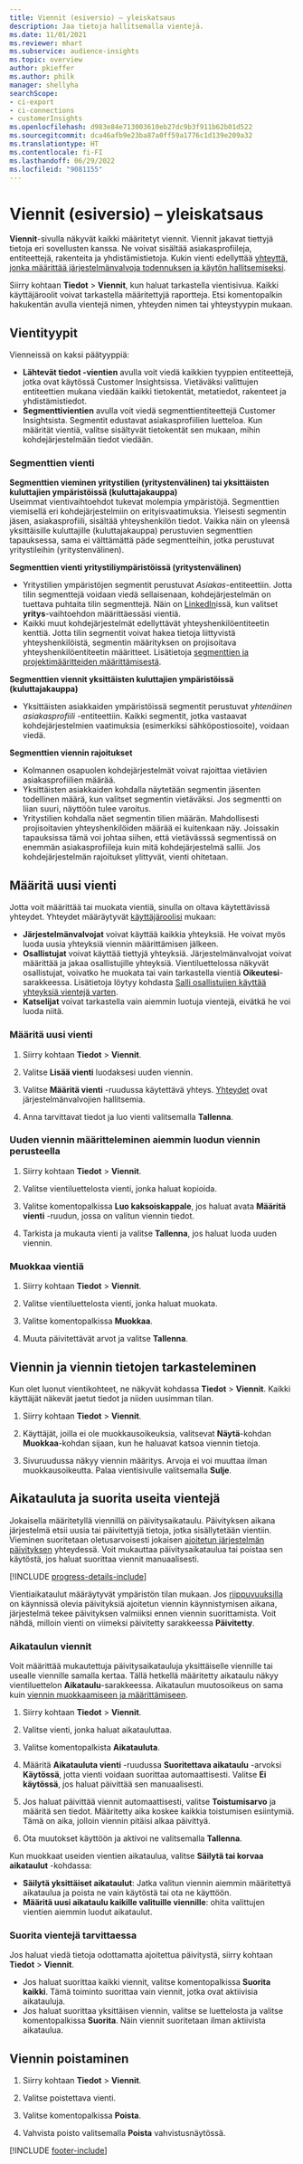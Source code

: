 ```yaml
---
title: Viennit (esiversio) – yleiskatsaus
description: Jaa tietoja hallitsemalla vientejä.
ms.date: 11/01/2021
ms.reviewer: mhart
ms.subservice: audience-insights
ms.topic: overview
author: pkieffer
ms.author: philk
manager: shellyha
searchScope:
- ci-export
- ci-connections
- customerInsights
ms.openlocfilehash: d983e84e713003610eb27dc9b3f911b62b01d522
ms.sourcegitcommit: dca46afb9e23ba87a0ff59a1776c1d139e209a32
ms.translationtype: HT
ms.contentlocale: fi-FI
ms.lasthandoff: 06/29/2022
ms.locfileid: "9081155"
---
```

# <a name="exports-preview-overview"></a>Viennit (esiversio) – yleiskatsaus

**Viennit**-sivulla näkyvät kaikki määritetyt viennit. Viennit jakavat tiettyjä tietoja eri sovellusten kanssa. Ne voivat sisältää asiakasprofiileja, entiteettejä, rakenteita ja yhdistämistietoja. Kukin vienti edellyttää [yhteyttä, jonka määrittää järjestelmänvalvoja todennuksen ja käytön hallitsemiseksi](connections.md).

Siirry kohtaan **Tiedot** > **Viennit**, kun haluat tarkastella vientisivua. Kaikki käyttäjäroolit voivat tarkastella määritettyjä raportteja. Etsi komentopalkin hakukentän avulla vientejä nimen, yhteyden nimen tai yhteystyypin mukaan.

## <a name="export-types"></a>Vientityypit

Vienneissä on kaksi päätyyppiä:  

- **Lähtevät tiedot -vientien** avulla voit viedä kaikkien tyyppien entiteettejä, jotka ovat käytössä Customer Insightsissa. Vietäväksi valittujen entiteettien mukana viedään kaikki tietokentät, metatiedot, rakenteet ja yhdistämistiedot. 
- **Segmenttivientien** avulla voit viedä segmenttientiteettejä Customer Insightsista. Segmentit edustavat asiakasprofiilien luetteloa. Kun määrität vientiä, valitse sisältyvät tietokentät sen mukaan, mihin kohdejärjestelmään tiedot viedään. 

### <a name="export-segments"></a>Segmenttien vienti

**Segmenttien vieminen yritystilien (yritystenvälinen) tai yksittäisten kuluttajien ympäristöissä (kuluttajakauppa)**  
Useimmat vientivaihtoehdot tukevat molempia ympäristöjä. Segmenttien viemisellä eri kohdejärjestelmiin on erityisvaatimuksia. Yleisesti segmentin jäsen, asiakasprofiili, sisältää yhteyshenkilön tiedot. Vaikka näin on yleensä yksittäisille kuluttajille (kuluttajakauppa) perustuvien segmenttien tapauksessa, sama ei välttämättä päde segmentteihin, jotka perustuvat yritystileihin (yritystenvälinen). 

**Segmenttien vienti yritystiliympäristöissä (yritystenvälinen)**  
- Yritystilien ympäristöjen segmentit perustuvat *Asiakas*-entiteettiin. Jotta tilin segmenttejä voidaan viedä sellaisenaan, kohdejärjestelmän on tuettava puhtaita tilin segmenttejä. Näin on [LinkedIn](export-linkedin-ads.md)issä, kun valitset **yritys**-vaihtoehdon määrittäessäsi vientiä.
- Kaikki muut kohdejärjestelmät edellyttävät yhteyshenkilöentiteetin kenttiä. Jotta tilin segmentit voivat hakea tietoja liittyvistä yhteyshenkilöistä, segmentin määrityksen on projisoitava yhteyshenkilöentiteetin määritteet. Lisätietoja [segmenttien ja projektimääritteiden määrittämisestä](segment-builder.md).

**Segmenttien viennit yksittäisten kuluttajien ympäristöissä (kuluttajakauppa)**  
- Yksittäisten asiakkaiden ympäristöissä segmentit perustuvat *yhtenäinen asiakasprofiili* -entiteettiin. Kaikki segmentit, jotka vastaavat kohdejärjestelmien vaatimuksia (esimerkiksi sähköpostiosoite), voidaan viedä.

**Segmenttien viennin rajoitukset**  
- Kolmannen osapuolen kohdejärjestelmät voivat rajoittaa vietävien asiakasprofiilien määrää. 
- Yksittäisten asiakkaiden kohdalla näytetään segmentin jäsenten todellinen määrä, kun valitset segmentin vietäväksi. Jos segmentti on liian suuri, näyttöön tulee varoitus. 
- Yritystilien kohdalla näet segmentin tilien määrän. Mahdollisesti projisoitavien yhteyshenkilöiden määrää ei kuitenkaan näy. Joissakin tapauksissa tämä voi johtaa siihen, että vietävässsä segmentissä on enemmän asiakasprofiileja kuin mitä kohdejärjestelmä sallii. Jos kohdejärjestelmän rajoitukset ylittyvät, vienti ohitetaan. 

## <a name="set-up-a-new-export"></a>Määritä uusi vienti  
Jotta voit määrittää tai muokata vientiä, sinulla on oltava käytettävissä yhteydet. Yhteydet määräytyvät [käyttäjäroolisi](permissions.md) mukaan:
- **Järjestelmänvalvojat** voivat käyttää kaikkia yhteyksiä. He voivat myös luoda uusia yhteyksiä viennin määrittämisen jälkeen.
- **Osallistujat** voivat käyttää tiettyjä yhteyksiä. Järjestelmänvalvojat voivat määrittää ja jakaa osallistujille yhteyksiä. Vientiluettelossa näkyvät osallistujat, voivatko he muokata tai vain tarkastella vientiä **Oikeutesi**-sarakkeessa. Lisätietoja löytyy kohdasta [Salli osallistujien käyttää yhteyksiä vientejä varten](connections.md#allow-contributors-to-use-a-connection-for-exports).
- **Katselijat** voivat tarkastella vain aiemmin luotuja vientejä, eivätkä he voi luoda niitä.

### <a name="define-a-new-export"></a>Määritä uusi vienti

1. Siirry kohtaan **Tiedot** > **Viennit**.

1. Valitse **Lisää vienti** luodaksesi uuden viennin.

1. Valitse **Määritä vienti** -ruudussa käytettävä yhteys. [Yhteydet](connections.md) ovat järjestelmänvalvojien hallitsemia. 

1. Anna tarvittavat tiedot ja luo vienti valitsemalla **Tallenna**.

### <a name="define-a-new-export-based-on-an-existing-export"></a>Uuden viennin määritteleminen aiemmin luodun viennin perusteella

1. Siirry kohtaan **Tiedot** > **Viennit**.

1. Valitse vientiluettelosta vienti, jonka haluat kopioida.

1. Valitse komentopalkissa **Luo kaksoiskappale**, jos haluat avata **Määritä vienti** -ruudun, jossa on valitun viennin tiedot.

1. Tarkista ja mukauta vienti ja valitse **Tallenna**, jos haluat luoda uuden viennin.

### <a name="edit-an-export"></a>Muokkaa vientiä

1. Siirry kohtaan **Tiedot** > **Viennit**.

1. Valitse vientiluettelosta vienti, jonka haluat muokata.

1. Valitse komentopalkissa **Muokkaa**.

1. Muuta päivitettävät arvot ja valitse **Tallenna**.

## <a name="view-exports-and-export-details"></a>Viennin ja viennin tietojen tarkasteleminen

Kun olet luonut vientikohteet, ne näkyvät kohdassa **Tiedot** > **Viennit**. Kaikki käyttäjät näkevät jaetut tiedot ja niiden uusimman tilan.

1. Siirry kohtaan **Tiedot** > **Viennit**.

1. Käyttäjät, joilla ei ole muokkausoikeuksia, valitsevat **Näytä**-kohdan **Muokkaa**-kohdan sijaan, kun he haluavat katsoa viennin tietoja.

1. Sivuruudussa näkyy viennin määritys. Arvoja ei voi muuttaa ilman muokkausoikeutta. Palaa vientisivulle valitsemalla **Sulje**.

## <a name="schedule-and-run-exports"></a>Aikatauluta ja suorita useita vientejä

Jokaisella määritetyllä viennillä on päivitysaikataulu. Päivityksen aikana järjestelmä etsii uusia tai päivitettyjä tietoja, jotka sisällytetään vientiin. Vieminen suoritetaan oletusarvoisesti jokaisen [ajoitetun järjestelmän päivityksen](system.md#schedule-tab) yhteydessä. Voit mukauttaa päivitysaikataulua tai poistaa sen käytöstä, jos haluat suorittaa viennit manuaalisesti.

[!INCLUDE [progress-details-include](includes/progress-details-pane.md)]

Vientiaikataulut määräytyvät ympäristön tilan mukaan. Jos [riippuvuuksilla](system.md#refresh-processes) on käynnissä olevia päivityksiä ajoitetun viennin käynnistymisen aikana, järjestelmä tekee päivityksen valmiiksi ennen viennin suorittamista. Voit nähdä, milloin vienti on viimeksi päivitetty sarakkeessa **Päivitetty**.

### <a name="schedule-exports"></a>Aikataulun viennit

Voit määrittää mukautettuja päivitysaikatauluja yksittäiselle viennille tai usealle viennille samalla kertaa. Tällä hetkellä määritetty aikataulu näkyy vientiluettelon **Aikataulu**-sarakkeessa. Aikataulun muutosoikeus on sama kuin [viennin muokkaamiseen ja määrittämiseen](export-destinations.md#set-up-a-new-export). 

1. Siirry kohtaan **Tiedot** > **Viennit**.

1. Valitse vienti, jonka haluat aikatauluttaa.

1. Valitse komentopalkista **Aikatauluta**.

1. Määritä **Aikatauluta vienti** -ruudussa **Suoritettava aikataulu** -arvoksi **Käytössä**, jotta vienti voidaan suorittaa automaattisesti. Valitse **Ei käytössä**, jos haluat päivittää sen manuaalisesti.

1. Jos haluat päivittää viennit automaattisesti, valitse **Toistumisarvo** ja määritä sen tiedot. Määritetty aika koskee kaikkia toistumisen esiintymiä. Tämä on aika, jolloin viennin pitäisi alkaa päivittyä.

1. Ota muutokset käyttöön ja aktivoi ne valitsemalla **Tallenna**.

Kun muokkaat useiden vientien aikataulua, valitse **Säilytä tai korvaa aikataulut** -kohdassa:
- **Säilytä yksittäiset aikataulut**: Jatka valitun viennin aiemmin määritettyä aikataulua ja poista ne vain käytöstä tai ota ne käyttöön.
- **Määritä uusi aikataulu kaikille valituille viennille**: ohita valittujen vientien aiemmin luodut aikataulut.

### <a name="run-exports-on-demand"></a>Suorita vientejä tarvittaessa

Jos haluat viedä tietoja odottamatta ajoitettua päivitystä, siirry kohtaan **Tiedot** > **Viennit**.

- Jos haluat suorittaa kaikki viennit, valitse komentopalkissa **Suorita kaikki**. Tämä toiminto suorittaa vain viennit, jotka ovat aktiivisia aikatauluja.
- Jos haluat suorittaa yksittäisen viennin, valitse se luettelosta ja valitse komentopalkissa **Suorita**. Näin viennit suoritetaan ilman aktiivista aikataulua. 

## <a name="remove-an-export"></a>Viennin poistaminen

1. Siirry kohtaan **Tiedot** > **Viennit**.

1. Valitse poistettava vienti.

1. Valitse komentopalkissa **Poista**.

1. Vahvista poisto valitsemalla **Poista** vahvistusnäytössä.


[!INCLUDE [footer-include](includes/footer-banner.md)]
